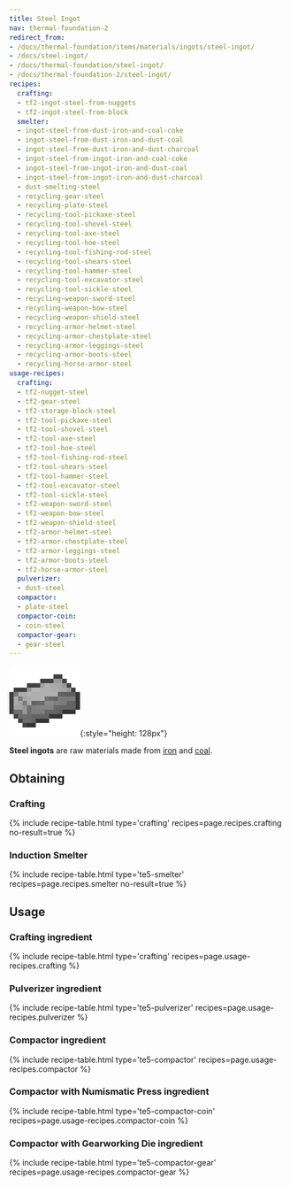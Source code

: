 ```yaml
---
title: Steel Ingot
nav: thermal-foundation-2
redirect_from:
- /docs/thermal-foundation/items/materials/ingots/steel-ingot/
- /docs/steel-ingot/
- /docs/thermal-foundation/steel-ingot/
- /docs/thermal-foundation-2/steel-ingot/
recipes:
  crafting:
  - tf2-ingot-steel-from-nuggets
  - tf2-ingot-steel-from-block
  smelter:
  - ingot-steel-from-dust-iron-and-coal-coke
  - ingot-steel-from-dust-iron-and-dust-coal
  - ingot-steel-from-dust-iron-and-dust-charcoal
  - ingot-steel-from-ingot-iron-and-coal-coke
  - ingot-steel-from-ingot-iron-and-dust-coal
  - ingot-steel-from-ingot-iron-and-dust-charcoal
  - dust-smelting-steel
  - recycling-gear-steel
  - recycling-plate-steel
  - recycling-tool-pickaxe-steel
  - recycling-tool-shovel-steel
  - recycling-tool-axe-steel
  - recycling-tool-hoe-steel
  - recycling-tool-fishing-rod-steel
  - recycling-tool-shears-steel
  - recycling-tool-hammer-steel
  - recycling-tool-excavator-steel
  - recycling-tool-sickle-steel
  - recycling-weapon-sword-steel
  - recycling-weapon-bow-steel
  - recycling-weapon-shield-steel
  - recycling-armor-helmet-steel
  - recycling-armor-chestplate-steel
  - recycling-armor-leggings-steel
  - recycling-armor-boots-steel
  - recycling-horse-armor-steel
usage-recipes:
  crafting:
  - tf2-nugget-steel
  - tf2-gear-steel
  - tf2-storage-block-steel
  - tf2-tool-pickaxe-steel
  - tf2-tool-shovel-steel
  - tf2-tool-axe-steel
  - tf2-tool-hoe-steel
  - tf2-tool-fishing-rod-steel
  - tf2-tool-shears-steel
  - tf2-tool-hammer-steel
  - tf2-tool-excavator-steel
  - tf2-tool-sickle-steel
  - tf2-weapon-sword-steel
  - tf2-weapon-bow-steel
  - tf2-weapon-shield-steel
  - tf2-armor-helmet-steel
  - tf2-armor-chestplate-steel
  - tf2-armor-leggings-steel
  - tf2-armor-boots-steel
  - tf2-horse-armor-steel
  pulverizer:
  - dust-steel
  compactor:
  - plate-steel
  compactor-coin:
  - coin-steel
  compactor-gear:
  - gear-steel
---
```


![Steel ingot](/assets/images/thermal-foundation-2/ingot-steel.png){:style="height: 128px"}


**Steel ingots** are raw materials made from
[iron](https://minecraft.gamepedia.com/Iron_Ingot) and
[coal](https://minecraft.gamepedia.com/Coal).


Obtaining
---------

### Crafting
{% include recipe-table.html type='crafting' recipes=page.recipes.crafting no-result=true %}

### Induction Smelter
{% include recipe-table.html type='te5-smelter' recipes=page.recipes.smelter no-result=true %}


Usage
-----

### Crafting ingredient
{% include recipe-table.html type='crafting' recipes=page.usage-recipes.crafting %}

### Pulverizer ingredient
{% include recipe-table.html type='te5-pulverizer' recipes=page.usage-recipes.pulverizer %}

### Compactor ingredient
{% include recipe-table.html type='te5-compactor' recipes=page.usage-recipes.compactor %}

### Compactor with Numismatic Press ingredient
{% include recipe-table.html type='te5-compactor-coin' recipes=page.usage-recipes.compactor-coin %}

### Compactor with Gearworking Die ingredient
{% include recipe-table.html type='te5-compactor-gear' recipes=page.usage-recipes.compactor-gear %}
